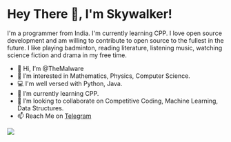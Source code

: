 # Hey There 👋, I'm Skywalker!

I'm a programmer from India. I'm currently learning CPP. I love open source development and am willing to contribute to open source to the fullest in the future. I like playing badminton, reading literature, listening music, watching science fiction and drama in my free time.

- 👋 Hi, I’m @TheMalware
- 👀 I’m interested in Mathematics, Physics, Computer Science.
- 💻 I'm well versed with Python, Java.
- 🌱 I’m currently learning CPP.
- 💞️ I’m looking to collaborate on Competitive Coding, Machine Learning, Data Structures.
- 📫 Reach Me on [Telegram](https://t.me/OpenXS)

![](https://komarev.com/ghpvc/?username=TheMalware&style=flat&abbreviated=true)
